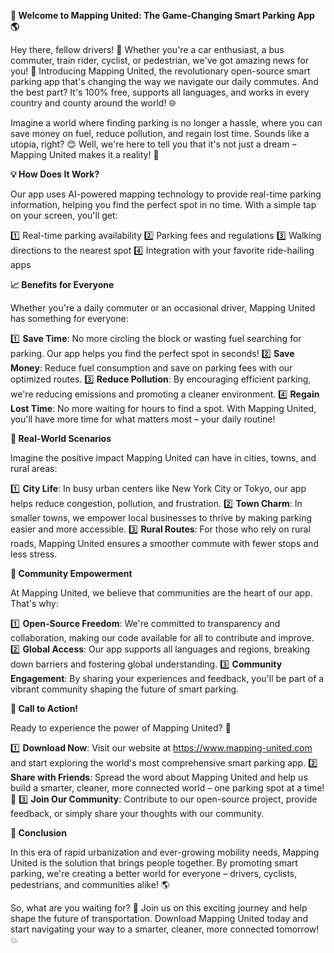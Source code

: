 **🚀 Welcome to Mapping United: The Game-Changing Smart Parking App 🌎**

Hey there, fellow drivers! 👋 Whether you're a car enthusiast, a bus commuter, train rider, cyclist, or pedestrian, we've got amazing news for you! 📣 Introducing Mapping United, the revolutionary open-source smart parking app that's changing the way we navigate our daily commutes. And the best part? It's 100% free, supports all languages, and works in every country and county around the world! 🌐

Imagine a world where finding parking is no longer a hassle, where you can save money on fuel, reduce pollution, and regain lost time. Sounds like a utopia, right? 😊 Well, we're here to tell you that it's not just a dream – Mapping United makes it a reality! 🌟

**💡 How Does It Work?**

Our app uses AI-powered mapping technology to provide real-time parking information, helping you find the perfect spot in no time. With a simple tap on your screen, you'll get:

1️⃣ Real-time parking availability
2️⃣ Parking fees and regulations
3️⃣ Walking directions to the nearest spot
4️⃣ Integration with your favorite ride-hailing apps

**📈 Benefits for Everyone**

Whether you're a daily commuter or an occasional driver, Mapping United has something for everyone:

1️⃣ **Save Time**: No more circling the block or wasting fuel searching for parking. Our app helps you find the perfect spot in seconds!
2️⃣ **Save Money**: Reduce fuel consumption and save on parking fees with our optimized routes.
3️⃣ **Reduce Pollution**: By encouraging efficient parking, we're reducing emissions and promoting a cleaner environment.
4️⃣ **Regain Lost Time**: No more waiting for hours to find a spot. With Mapping United, you'll have more time for what matters most – your daily routine!

**🌆 Real-World Scenarios**

Imagine the positive impact Mapping United can have in cities, towns, and rural areas:

1️⃣ **City Life**: In busy urban centers like New York City or Tokyo, our app helps reduce congestion, pollution, and frustration.
2️⃣ **Town Charm**: In smaller towns, we empower local businesses to thrive by making parking easier and more accessible.
3️⃣ **Rural Routes**: For those who rely on rural roads, Mapping United ensures a smoother commute with fewer stops and less stress.

**🌟 Community Empowerment**

At Mapping United, we believe that communities are the heart of our app. That's why:

1️⃣ **Open-Source Freedom**: We're committed to transparency and collaboration, making our code available for all to contribute and improve.
2️⃣ **Global Access**: Our app supports all languages and regions, breaking down barriers and fostering global understanding.
3️⃣ **Community Engagement**: By sharing your experiences and feedback, you'll be part of a vibrant community shaping the future of smart parking.

**🎉 Call to Action!**

Ready to experience the power of Mapping United? 🚀

1️⃣ **Download Now**: Visit our website at https://www.mapping-united.com and start exploring the world's most comprehensive smart parking app.
2️⃣ **Share with Friends**: Spread the word about Mapping United and help us build a smarter, cleaner, more connected world – one parking spot at a time! 🌟
3️⃣ **Join Our Community**: Contribute to our open-source project, provide feedback, or simply share your thoughts with our community.

**🌈 Conclusion**

In this era of rapid urbanization and ever-growing mobility needs, Mapping United is the solution that brings people together. By promoting smart parking, we're creating a better world for everyone – drivers, cyclists, pedestrians, and communities alike! 🌎

So, what are you waiting for? 🤔 Join us on this exciting journey and help shape the future of transportation. Download Mapping United today and start navigating your way to a smarter, cleaner, more connected tomorrow! 💥